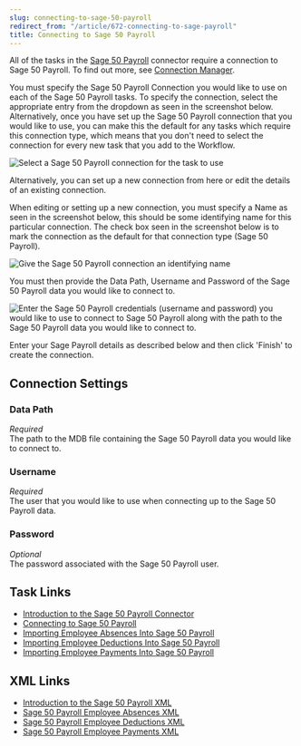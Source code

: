 ```yaml
---
slug: connecting-to-sage-50-payroll
redirect_from: "/article/672-connecting-to-sage-payroll"
title: Connecting to Sage 50 Payroll
---
```

All of the tasks in the [Sage 50 Payroll](sage-50-payroll) connector require a connection to Sage 50 Payroll. To find out more, see [Connection Manager](connection-manager). 

You must specify the Sage 50 Payroll Connection you would like to use on each of the Sage 50 Payroll tasks. To specify the connection, select the appropriate entry from the dropdown as seen in the screenshot below. Alternatively, once you have set up the Sage 50 Payroll connection that you would like to use, you can make this the default for any tasks which require this connection type, which means that you don't need to select the connection for every new task that you add to the Workflow.

![Select a Sage 50 Payroll connection for the task to use](sage-50-payroll-connector-select-connection.png)

Alternatively, you can set up a new connection from here or edit the details of an existing connection.

When editing or setting up a new connection, you must specify a Name as seen in the screenshot below, this should be some identifying name for this particular connection. The check box seen in the screenshot below is to mark the connection as the default for that connection type (Sage 50 Payroll).

![Give the Sage 50 Payroll connection an identifying name](sage-50-payroll-connector-name-connection.png)

You must then provide the Data Path, Username and Password of the Sage 50 Payroll data you would like to connect to.

![Enter the Sage 50 Payroll credentials (username and password) you would like to use to connect to Sage 50 Payroll along with the path to the Sage 50 Payroll data you would like to connect to.](sage-50-payroll-connector-setup-connection.png)

Enter your Sage Payroll details as described below and then click 'Finish' to create the connection.

## Connection Settings

### Data Path
_Required_  
The path to the MDB file containing the Sage 50 Payroll data you would like to connect to.

### Username
_Required_  
The user that you would like to use when connecting up to the Sage 50 Payroll data.

### Password  
_Optional_  
The password associated with the Sage 50 Payroll user.

## Task Links
- [Introduction to the Sage 50 Payroll Connector](sage-50-payroll)
- [Connecting to Sage 50 Payroll](connecting-to-sage-50-payroll)
- [Importing Employee Absences Into Sage 50 Payroll](importing-employee-absences-into-sage-50-payroll)
- [Importing Employee Deductions Into Sage 50 Payroll](importing-employee-deductions-into-sage-50-payroll)
- [Importing Employee Payments Into Sage 50 Payroll](importing-employee-payments-into-sage-50-payroll)

## XML Links
- [Introduction to the Sage 50 Payroll XML](sage-50-payroll-xml)
- [Sage 50 Payroll Employee Absences XML](sage-50-payroll-employee-absences-xml)
- [Sage 50 Payroll Employee Deductions XML](sage-50-payroll-employee-deductions-xml)
- [Sage 50 Payroll Employee Payments XML](sage-50-payroll-employee-payments-xml)